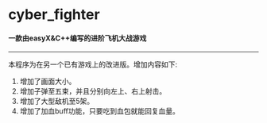 # cyber_fighter

#### 一款由easyX&C++编写的进阶飞机大战游戏

___

本程序为在另一个已有游戏上的改进版。增加内容如下:

1. 增加了画面大小。
2. 增加子弹至五束，并且分别向左上、右上射击。
3. 增加了大型敌机至5架。
4. 增加了加血buff功能，只要吃到血包就能回复血量。

